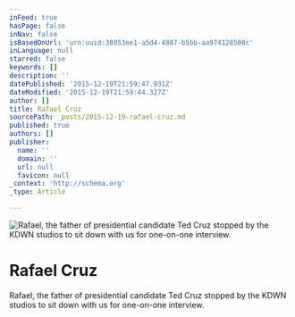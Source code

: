 ```yaml
---
inFeed: true
hasPage: false
inNav: false
isBasedOnUrl: 'urn:uuid:38853ee1-a5d4-4887-b5bb-aa974128508c'
inLanguage: null
starred: false
keywords: []
description: ''
datePublished: '2015-12-19T21:59:47.931Z'
dateModified: '2015-12-19T21:59:44.327Z'
author: []
title: Rafael Cruz
sourcePath: _posts/2015-12-19-rafael-cruz.md
published: true
authors: []
publisher:
  name: ''
  domain: ''
  url: null
  favicon: null
_context: 'http://schema.org'
_type: Article

---
```

![Rafael, the father of presidential candidate Ted Cruz stopped by the KDWN studios to sit down with us for one-on-one interview.](https://the-grid-user-content.s3-us-west-2.amazonaws.com/3d0593dc-1f33-46c7-952d-ebee21bb89cf.png)

# Rafael Cruz

Rafael, the father of presidential candidate Ted Cruz stopped by the KDWN studios to sit down with us for one-on-one interview.
